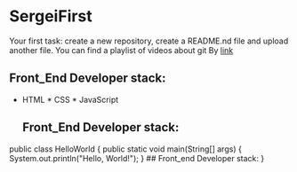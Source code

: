 # SergeiFirst

Your first task: create a new repository, create a README.nd file and upload another file.
You can find a playlist of videos about git By [link](https://www.youtube.com/watch?v=KS80Knz-1Z4)
## Front_End Developer stack:
* HTML
﻿﻿* CSS
﻿﻿* JavaScript
  ## Front_End Developer stack:
public class HelloWorld {
    public static void main(String[] args) {
        System.out.println("Hello, World!");
    }  ## Front_end Developer stack:
}
